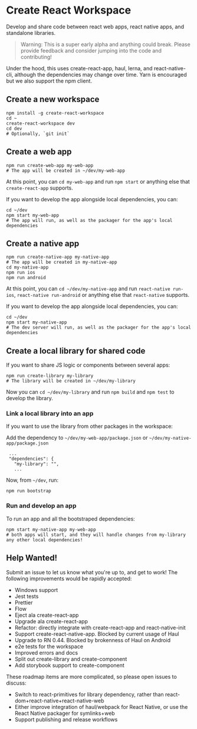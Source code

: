 # Create React Workspace

Develop and share code between react web apps, react native apps, and standalone libraries.

> Warning: This is a super early alpha and anything could break. Please provide feedback and consider jumping into the code and contributing!

Under the hood, this uses create-react-app, haul, lerna, and react-native-cli, although the dependencies may change over time. Yarn is encouraged but we also support the npm client.

## Create a new workspace

```
npm install -g create-react-workspace
cd ~
create-react-workspace dev
cd dev
# Optionally, `git init`
```

## Create a web app

```
npm run create-web-app my-web-app
# The app will be created in ~/dev/my-web-app
```

At this point, you can `cd my-web-app` and run `npm start` or anything else that `create-react-app` supports.

If you want to develop the app alongside local dependencies, you can:

```
cd ~/dev
npm start my-web-app
# The app will run, as well as the packager for the app's local dependencies
```

## Create a native app

```
npm run create-native-app my-native-app
# The app will be created in my-native-app
cd my-native-app
npm run ios
npm run android
```

At this point, you can `cd ~/dev/my-native-app` and run `react-native run-ios`, `react-native run-android` or anything else that `react-native` supports.

If you want to develop the app alongside local dependencies, you can:

```
cd ~/dev
npm start my-native-app
# The dev server will run, as well as the packager for the app's local dependencies
```

## Create a local library for shared code

If you want to share JS logic or components between several apps:

```
npm run create-library my-library
# The library will be created in ~/dev/my-library
```

Now you can `cd ~/dev/my-library` and run `npm build` and `npm test` to develop the library.

### Link a local library into an app

If you want to use the library from other packages in the workspace:

Add the dependency to `~/dev/my-web-app/package.json` or `~/dev/my-native-app/package.json`
```
 ...
 "dependencies": {
   "my-library": "",
   ...
```

Now, from `~/dev`, run:

```
npm run bootstrap
```

### Run and develop an app

To run an app and all the bootstraped dependencies:

```
npm start my-native-app my-web-app
# both apps will start, and they will handle changes from my-library any other local dependencies!
```

## Help Wanted!

Submit an issue to let us know what you're up to, and get to work! The following improvements would be rapidly accepted:

- Windows support
- Jest tests
- Prettier
- Flow
- Eject ala create-react-app
- Upgrade ala create-react-app
- Refactor: directly integrate with create-react-app and react-native-init
- Support create-react-native-app. Blocked by current usage of Haul
- Upgrade to RN 0.44. Blocked by brokenness of Haul on Android
- e2e tests for the workspace
- Improved errors and docs
- Split out create-library and create-component
- Add storybook support to create-component

These roadmap items are more complicated, so please open issues to discuss:

- Switch to react-primitives for library dependency, rather than react-dom+react-native+react-native-web
- Either improve integration of haul/webpack for React Native, or use the React Native packager for symlinks+web
- Support publishing and release workflows
